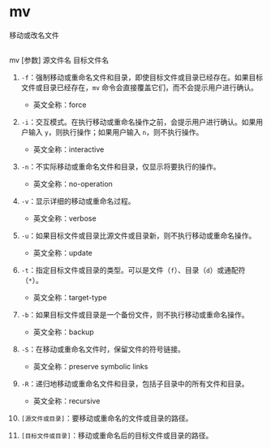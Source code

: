 # mv
移动或改名文件

##
mv [参数] 源文件名 目标文件名

1. `-f`：强制移动或重命名文件和目录，即使目标文件或目录已经存在。如果目标文件或目录已经存在，`mv` 命令会直接覆盖它们，而不会提示用户进行确认。
    - 英文全称：force

2. `-i`：交互模式。在执行移动或重命名操作之前，会提示用户进行确认。如果用户输入 `y`，则执行操作；如果用户输入 `n`，则不执行操作。
    - 英文全称：interactive

3. `-n`：不实际移动或重命名文件和目录，仅显示将要执行的操作。
    - 英文全称：no-operation

4. `-v`：显示详细的移动或重命名过程。
    - 英文全称：verbose

5. `-u`：如果目标文件或目录比源文件或目录新，则不执行移动或重命名操作。
    - 英文全称：update

6. `-t`：指定目标文件或目录的类型。可以是文件（`f`）、目录（`d`）或通配符（`*`）。
    - 英文全称：target-type

7. `-b`：如果目标文件或目录是一个备份文件，则不执行移动或重命名操作。
    - 英文全称：backup

8. `-S`：在移动或重命名文件时，保留文件的符号链接。
    - 英文全称：preserve symbolic links

9. `-R`：递归地移动或重命名文件和目录，包括子目录中的所有文件和目录。
    - 英文全称：recursive

10. `[源文件或目录]`：要移动或重命名的文件或目录的路径。
11. `[目标文件或目录]`：移动或重命名后的目标文件或目录的路径。


